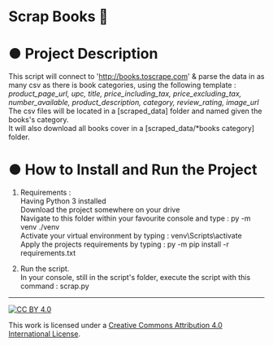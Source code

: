 # Scrap Books 🚀
  
# ● Project Description
This script will connect to 'http://books.toscrape.com' & parse the data in as many csv as there is book categories, using the following template :  
*product_page_url, upc, title, price_including_tax, price_excluding_tax, number_available, product_description, category, review_rating, image_url*  
The csv files will be located in a [scraped_data] folder and named given the books's category.  
It will also download all books cover in a [scraped_data/*books category] folder.  
  
# ● How to Install and Run the Project
1. Requirements :  
Having Python 3 installed  
Download the project somewhere on your drive  
Navigate to this folder within your favourite console and type : py -m venv ./venv  
Activate your virtual environment by typing : venv\Scripts\activate  
Apply the projects requirements by typing : py -m  pip install -r requirements.txt

2. Run the script.  
In your console, still in the script's folder, execute the script with this command : scrap.py  
  
---
  
[![CC BY 4.0][cc-by-shield]][cc-by]  
  
This work is licensed under a [Creative Commons Attribution 4.0 International License][cc-by].  
  
[cc-by]: http://creativecommons.org/licenses/by/4.0/  
[cc-by-shield]: https://img.shields.io/badge/License-CC%20BY%204.0-lightgrey.svg  
